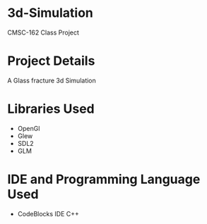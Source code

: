 # 3d-Simulation
CMSC-162 Class Project

# Project Details
 A Glass fracture 3d Simulation

# Libraries Used
- OpenGl
- Glew
- SDL2
- GLM 

# IDE and Programming Language Used 
- CodeBlocks IDE C++

